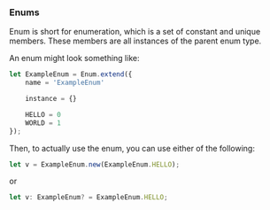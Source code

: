 ### Enums

Enum is short for enumeration, which is a set of constant
and unique members. These members are all instances of the
parent enum type.

An enum might look something like:
```typescript
let ExampleEnum = Enum.extend({
    name = 'ExampleEnum'

    instance = {}

    HELLO = 0
    WORLD = 1
});
```

Then, to actually use the enum, you can use either of the following:
```typescript
let v = ExampleEnum.new(ExampleEnum.HELLO);
```

or

```typescript
let v: ExampleEnum? = ExampleEnum.HELLO;
```
